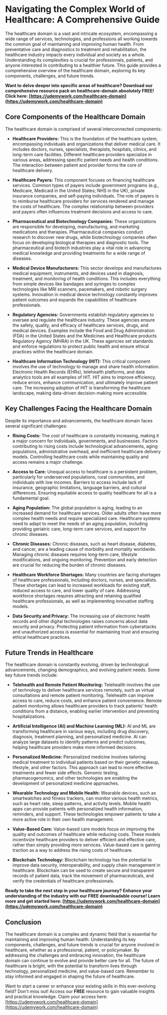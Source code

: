 # Navigating the Complex World of Healthcare: A Comprehensive Guide

The healthcare domain is a vast and intricate ecosystem, encompassing a wide range of services, technologies, and professions all working towards the common goal of maintaining and improving human health. From preventative care and diagnostics to treatment and rehabilitation, the healthcare industry impacts every individual and society as a whole. Understanding its complexities is crucial for professionals, patients, and anyone interested in contributing to a healthier future. This guide provides a comprehensive overview of the healthcare domain, exploring its key components, challenges, and future trends.

**Want to delve deeper into specific areas of healthcare? Download our comprehensive resource pack on healthcare-domain absolutely FREE! Click here: [https://udemywork.com/healthcare-domain](https://udemywork.com/healthcare-domain)**

## Core Components of the Healthcare Domain

The healthcare domain is comprised of several interconnected components:

*   **Healthcare Providers:** This is the foundation of the healthcare system, encompassing individuals and organizations that deliver medical care. It includes doctors, nurses, specialists, therapists, hospitals, clinics, and long-term care facilities. Different healthcare providers specialize in various areas, addressing specific patient needs and health conditions. The interaction between patient and provider forms the core of healthcare delivery.

*   **Healthcare Payers:** This component focuses on financing healthcare services. Common types of payers include government programs (e.g., Medicare, Medicaid in the United States; NHS in the UK), private insurance companies, and self-paying individuals. The role of payers is to reimburse healthcare providers for services rendered and manage the costs of healthcare. The complex relationship between providers and payers often influences treatment decisions and access to care.

*   **Pharmaceutical and Biotechnology Companies:** These organizations are responsible for developing, manufacturing, and marketing medications and therapies. Pharmaceutical companies conduct research to discover new drugs, while biotechnology companies often focus on developing biological therapies and diagnostic tools. The pharmaceutical and biotech industries play a vital role in advancing medical knowledge and providing treatments for a wide range of diseases.

*   **Medical Device Manufacturers:** This sector develops and manufactures medical equipment, instruments, and devices used in diagnosis, treatment, and monitoring of health conditions. This includes everything from simple devices like bandages and syringes to complex technologies like MRI scanners, pacemakers, and robotic surgery systems. Innovation in medical device technology constantly improves patient outcomes and expands the capabilities of healthcare professionals.

*   **Regulatory Agencies:** Governments establish regulatory agencies to oversee and regulate the healthcare industry. These agencies ensure the safety, quality, and efficacy of healthcare services, drugs, and medical devices. Examples include the Food and Drug Administration (FDA) in the United States and the Medicines and Healthcare products Regulatory Agency (MHRA) in the UK. These agencies set standards and enforce regulations to protect public health and ensure ethical practices within the healthcare domain.

*   **Healthcare Information Technology (HIT):** This critical component involves the use of technology to manage and share health information. Electronic Health Records (EHRs), telehealth platforms, and data analytics tools are all examples of HIT. HIT aims to improve efficiency, reduce errors, enhance communication, and ultimately improve patient care. The increasing adoption of HIT is transforming the healthcare landscape, making data-driven decision-making more accessible.

## Key Challenges Facing the Healthcare Domain

Despite its importance and advancements, the healthcare domain faces several significant challenges:

*   **Rising Costs:** The cost of healthcare is constantly increasing, making it a major concern for individuals, governments, and businesses. Factors contributing to rising costs include technological advancements, aging populations, administrative overhead, and inefficient healthcare delivery models. Controlling healthcare costs while maintaining quality and access remains a major challenge.

*   **Access to Care:** Unequal access to healthcare is a persistent problem, particularly for underserved populations, rural communities, and individuals with low incomes. Barriers to access include lack of insurance, geographic limitations, language barriers, and cultural differences. Ensuring equitable access to quality healthcare for all is a fundamental goal.

*   **Aging Population:** The global population is aging, leading to an increased demand for healthcare services. Older adults often have more complex health needs and require specialized care. Healthcare systems need to adapt to meet the needs of an aging population, including providing geriatric care, long-term care services, and support for chronic diseases.

*   **Chronic Diseases:** Chronic diseases, such as heart disease, diabetes, and cancer, are a leading cause of morbidity and mortality worldwide. Managing chronic diseases requires long-term care, lifestyle modifications, and ongoing monitoring. Prevention and early detection are crucial for reducing the burden of chronic diseases.

*   **Healthcare Workforce Shortages:** Many countries are facing shortages of healthcare professionals, including doctors, nurses, and specialists. These shortages can lead to increased workloads for existing staff, reduced access to care, and lower quality of care. Addressing workforce shortages requires attracting and retaining qualified healthcare professionals, as well as implementing innovative staffing models.

*   **Data Security and Privacy:** The increasing use of electronic health records and other digital technologies raises concerns about data security and privacy. Protecting patient information from cyberattacks and unauthorized access is essential for maintaining trust and ensuring ethical healthcare practices.

## Future Trends in Healthcare

The healthcare domain is constantly evolving, driven by technological advancements, changing demographics, and evolving patient needs. Some key future trends include:

*   **Telehealth and Remote Patient Monitoring:** Telehealth involves the use of technology to deliver healthcare services remotely, such as virtual consultations and remote patient monitoring. Telehealth can improve access to care, reduce costs, and enhance patient convenience. Remote patient monitoring allows healthcare providers to track patients' health conditions from a distance, enabling earlier intervention and preventing hospitalizations.

*   **Artificial Intelligence (AI) and Machine Learning (ML):** AI and ML are transforming healthcare in various ways, including drug discovery, diagnosis, treatment planning, and personalized medicine. AI can analyze large datasets to identify patterns and predict outcomes, helping healthcare providers make more informed decisions.

*   **Personalized Medicine:** Personalized medicine involves tailoring medical treatment to individual patients based on their genetic makeup, lifestyle, and other factors. This approach can lead to more effective treatments and fewer side effects. Genomic testing, pharmacogenomics, and other technologies are enabling the development of personalized medicine approaches.

*   **Wearable Technology and Mobile Health:** Wearable devices, such as smartwatches and fitness trackers, can monitor various health metrics, such as heart rate, sleep patterns, and activity levels. Mobile health apps can provide patients with personalized health information, reminders, and support. These technologies empower patients to take a more active role in their own health management.

*   **Value-Based Care:** Value-based care models focus on improving the quality and outcomes of healthcare while reducing costs. These models incentivize healthcare providers to deliver efficient and effective care, rather than simply providing more services. Value-based care is gaining traction as a way to address the rising costs of healthcare.

*   **Blockchain Technology:** Blockchain technology has the potential to improve data security, interoperability, and supply chain management in healthcare. Blockchain can be used to create secure and transparent records of patient data, track the movement of pharmaceuticals, and verify the credentials of healthcare professionals.

**Ready to take the next step in your healthcare journey? Enhance your understanding of the industry with our FREE downloadable course! Learn more and get started here: [https://udemywork.com/healthcare-domain](https://udemywork.com/healthcare-domain)**

## Conclusion

The healthcare domain is a complex and dynamic field that is essential for maintaining and improving human health. Understanding its key components, challenges, and future trends is crucial for anyone involved in healthcare, whether as a professional, patient, or policymaker. By addressing the challenges and embracing innovation, the healthcare domain can continue to evolve and provide better care for all. The future of healthcare is bright, with the potential to transform lives through technology, personalized medicine, and value-based care. Remember to stay informed and engaged in shaping the future of healthcare.

Want to start a career or enhance your existing skills in this ever-evolving field? Don't miss out! Access our **FREE** resource to gain valuable insights and practical knowledge. Claim your access here: [https://udemywork.com/healthcare-domain](https://udemywork.com/healthcare-domain)
